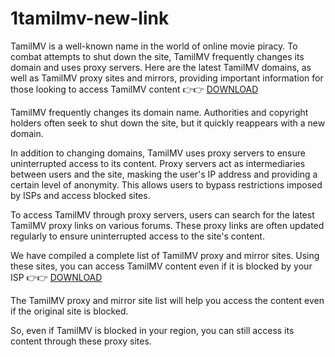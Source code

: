 # 1tamilmv-new-link

TamilMV is a well-known name in the world of online movie piracy. To combat attempts to shut down the site, TamilMV frequently changes its domain and uses proxy servers. Here are the latest TamilMV domains, as well as TamilMV proxy sites and mirrors, providing important information for those looking to access TamilMV content 👉👉 [DOWNLOAD](https://bit.ly/3WKG47W)

TamilMV frequently changes its domain name. Authorities and copyright holders often seek to shut down the site, but it quickly reappears with a new domain.

In addition to changing domains, TamilMV uses proxy servers to ensure uninterrupted access to its content. Proxy servers act as intermediaries between users and the site, masking the user's IP address and providing a certain level of anonymity. This allows users to bypass restrictions imposed by ISPs and access blocked sites.

To access TamilMV through proxy servers, users can search for the latest TamilMV proxy links on various forums. These proxy links are often updated regularly to ensure uninterrupted access to the site's content.

We have compiled a complete list of TamilMV proxy and mirror sites. Using these sites, you can access TamilMV content even if it is blocked by your ISP 👉👉 [DOWNLOAD](https://bit.ly/3WKG47W)

The TamilMV proxy and mirror site list will help you access the content even if the original site is blocked.

So, even if TamilMV is blocked in your region, you can still access its content through these proxy sites.
